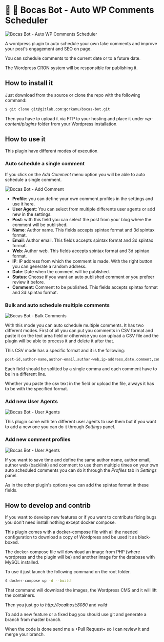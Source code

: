 # 💋 💋 Bocas Bot - Auto WP Comments Scheduler

![Bocas Bot - Auto WP Comments Scheduler](https://i.imgur.com/r4pZ8D0.png)

A wordpress plugin to auto schedule your own fake comments and improve your post's engagement and SEO on page.

You can schedule comments to the current date or to a future date.

The Wordpress CRON system will be responsible for publishing it.

## How to install it

Just download from the source or clone the repo with the following command:

``` bash
$ git clone git@gitlab.com:gorkamu/bocas-bot.git
``` 

Then you have to upload it via FTP to your hosting and place it under *wp-content/plugins* folder from your Wordpress installation.

## How to use it

This plugin have different modes of execution.

### Auto schedule a single comment

If you click on the *Add Comment* menu option you will be able to auto schedule a single comment.

![Bocas Bot - Add Comment](https://i.imgur.com/riWwdXL.png)

- **Profile**: you can define your own comment profiles in the settings and use it here.
- **User Agent**: You can select from multiple differents user agents or add new in the settings.
- **Post**: with this field you can select the post from your blog where the comment will be published.
- **Name**: Author name. This fields accepts spintax format and 3d spintax format.
- **Email**: Author email. This fields accepts spintax format and 3d spintax format.
- **Web**: Author web. This fields accepts spintax format and 3d spintax format.
- **IP**: IP address from which the comment is made. With the right button you can generate a random address.
- **Date**: Date when the comment will be published.
- **Status**: Choose if you want an auto published comment or you prefeer review it before.
- **Comment**: Comment to be published. This fields accepts spintax format and 3d spintax format.

### Bulk and auto schedule multiple comments

![Bocas Bot - Bulk Comments](https://i.imgur.com/ojKFhMQ.png)

With this mode you can auto schedule multiple comments.
It has two different modes.
First of all you can put you comments in CSV format and paste it on the text area field or otherwise you can upload a CSV file and the plugin will be able to process it and delete it after that.

This CSV mode has a specific format and it is the following:

``` bash
post-id,author-name,author-email,author-web,ip-address,date,comment,comment-status,user-agent
```

Each field should be splitted by a single comma and each comment have to be in a different line.

Whether you paste the csv text in the field or upload the file, always it has to be with the specified format.

### Add new User Agents

![Bocas Bot - User Agents](https://i.imgur.com/JpMv2gq.png)

This plugin come with ten different user agents to use them but if you want to add a new one you can do it through *Settings* panel.  

### Add new comment profiles

![Bocas Bot - User Agents](https://i.imgur.com/TPlPK2k.png)

If you want to save time and define the same author name, author email, author web (backlink) and comment to use them multiple times on your own auto scheduled comments you can do it through the *Profiles* tab in *Settings* panel.

As in the other plugin's options you can add the spintax format in these fields. 

## How to develop and contrib

If you want to develop new features or if you want to contribute fixing bugs you don't need install nothing except docker compose.

This plugin comes with a docker-compose file with all the needed configuration to download a copy of Wordpress and be used it as black-boxed.

The docker-compose file will download an image from PHP (where wordpress and the plugin will be) and another image for the database with MySQL installed.

To use it just launch the following command on the root folder.

``` bash
$ docker-compose up -d --build
```

That command will download the images, the Wordpress CMS and it will lift the containers.

Then you just go to *http://localhost:8080* and *voilá*

To add a new feature or a fixed bug you should use git and generate a branch from master branch.

When the code is done send me a +Pull Request+ so i can review it and merge your branch.
